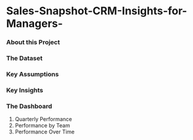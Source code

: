 # Sales-Snapshot-CRM-Insights-for-Managers-

### About this Project

### The Dataset


### Key Assumptions


### Key Insights


### The Dashboard
1. Quarterly Performance
2. Performance by Team
3. Performance Over Time
